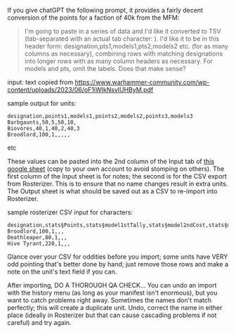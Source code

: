 If you give chatGPT the following prompt, it provides a fairly decent conversion of the points for a faction of 40k from the MFM:

> I'm going to paste in a series of data and I'd like it converted to TSV (tab-separated with an actual tab character: 	). I'd like it to be in this header form: designation,pts1,models1,pts2,models2 etc. (for as many columns as necessary), combining rows with matching designations into longer rows with as many column headers as necessary. For models and pts, omit the labels. Does that make sense?

input: text copied from https://www.warhammer-community.com/wp-content/uploads/2023/06/oF1iWIkNsvlUHByM.pdf

sample output for units:

```
designation,points1,models1,points2,models2,points3,models3
Barbgaunts,50,5,50,10,
Biovores,40,1,40,2,40,3
Broodlord,100,1,,,,,
```
etc

These values can be pasted into the 2nd column of the Input tab of [this google sheet](https://docs.google.com/spreadsheets/d/1WLlyLXVmjsMw41IsV67L948HZLkCtkILgyFHx39NQ6Q/edit#gid=0) (copy to your own account to avoid stomping on others). The first column of the Input sheet is for notes; the second is for the CSV export from Rosterizer. This is to ensure that no name changes result in extra units. The Output sheet is what should be saved out as a CSV to re-import into Rosterizer.

sample rosterizer CSV input for characters:

```
designation,stats§Points,stats§model1stTally,stats§model2ndCost,stats§model2ndTally,stats§model3rdCost
Broodlord,100,1,,,
Deathleaper,80,1,,,
Hive Tyrant,220,1,,,
```

Glance over your CSV for oddities before you import; some units have VERY odd pointing that's better done by hand; just remove those rows and make a note on the unit's text field if you can.

After importing, DO A THOROUGH QA CHECK... You can undo an import with the history menu (as long as your manifest isn't enormous), but you want to catch problems right away. Sometimes the names don't match perfectly; this will create a duplicate unit. Undo, correct the name in either place (ideally in Rosterizer but that can cause cascading problems if not careful) and try again.